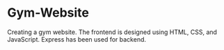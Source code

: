 # Gym-Website
Creating a gym website. The frontend is designed using HTML, CSS, and JavaScript. Express has been used for backend.
